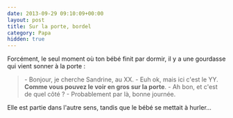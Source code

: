 ```yaml
---
date: 2013-09-29 09:10:09+00:00
layout: post
title: Sur la porte, bordel
category: Papa
hidden: true
---
```


Forcément, le seul moment où ton bébé finit par dormir, il y a une gourdasse qui vient sonner à la porte :

> \- Bonjour, je cherche Sandrine, au XX. 
> \- Euh ok, mais ici c'est le YY. **Comme vous pouvez le voir en gros sur la porte**. 
> \- Ah bon, et c'est de quel côté ? 
> \- Probablement par là, bonne journée.

Elle est partie dans l'autre sens, tandis que le bébé se mettait à hurler...
